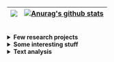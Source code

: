 
| <a href="https://github.com/anuraghazra/github-readme-stats"><img align="center" src="https://github-readme-stats.vercel.app/api/top-langs/?username=frandreoli&layout=compact&hide_border=true" /></a> |  <a href="https://github.com/anuraghazra/github-readme-stats"><img align="center" src="https://github-readme-stats.vercel.app/api/pin/?username=frandreoli&repo=atoms_optical_response&hide_border=true" alt="Anurag's github stats" /></a> |
| ------------- | ------------- |


<br/>
 

<div>

<details>
  <summary><b>Few research projects</b></summary>
  <ul>
    <li> <img align="center" src="https://img.shields.io/badge/Julia-purple" /> <b> <a href="https://github.com/frandreoli/atoms_optical_response">atoms_optical_response</a>. </b>Steady-state, optical response of large-scale systems of quantum emitters. Coded in Julia, optimized for multi-threading. </li>
    <li> <img align="center" src="https://img.shields.io/badge/Julia-purple" /> <b> <a href="https://github.com/frandreoli/atoms_optical_dephasing">atoms_optical_dephasing</a>. </b>Dephasing dynamics of an atomic spin-wave, due to inter-atomic, optical interactions (using a first-order cumulant expansion).</i> </li>    
    <li> <img align="center" src="https://img.shields.io/badge/Julia-purple" /> <b> <a href="https://github.com/frandreoli/optimization_atoms_metalens">optimization_atoms_metalens</a>. </b>Toolbox of global algorithms to optimize the efficiency of an atomic metalens. </li>    
    <li> <img align="center" src="https://img.shields.io/badge/Julia-purple" />  <b> optimization_atoms_adjoint. </b> 
      Optimization of the collective, linear optical response of an ensemble of quantum emitters, through the inverse-design of their spatial positions (adjoint algorithms). </li>
    <li> <img align="center" src="https://img.shields.io/badge/Julia-purple" /> <b> optimization_atoms_QM. </b>       Optimization of the efficiency of an atomic-based quantum memory, via the inverse-design of the atomic positions (particle-swarm algorithm).</li>
  </ul>
</details>

<details>
  <summary><b>Some interesting stuff</b></summary>
  <ul>
    <li> <img align="center" src="https://img.shields.io/badge/Julia-purple" /> <b> <a href="https://github.com/frandreoli/random_packing_hard_spheres">random_packing_hard_spheres</a>. </b>A grid-based algorithm to uniformly sample the positions of hard (non-overlapping) spheres inside a cuboid.</li>
    <li> <img align="center" src="https://img.shields.io/badge/C-gray" /> <b> random_graph_percolation. </b> A script to compute the super-cluster phase transition in a random graph with all-to-all connections.</li>
  </ul>
</details>

<details>
  <summary><b>Text analysis</b></summary>
  <ul>
    <li> <img align="center" src="https://img.shields.io/badge/Julia-purple" /> <a href="https://github.com/frandreoli/atoms_optical_response">atoms_optical_response</a></li>
  </ul>
</details>

</div>
